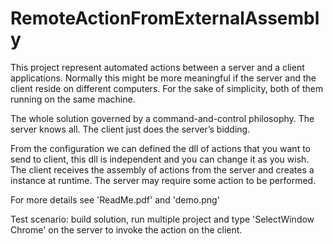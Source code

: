# RemoteActionFromExternalAssembly

This project represent automated actions between a server and a client applications.
Normally this might be more meaningful if the server and the client reside on different computers. For the sake of simplicity, both of them running on the same machine.

The whole solution governed by a command-and-control philosophy. The server knows all. The client just does the server’s bidding.

From the configuration we can defined the dll of actions that you want to send to client, this dll is independent and you can change it as you wish. The client receives the assembly of actions from the server and creates a instance at runtime. The server may require some action to be performed.

For more details see 'ReadMe.pdf' and 'demo.png'

Test scenario:
build solution, run multiple project and type 'SelectWindow Chrome' on the server to invoke the action on the client.


